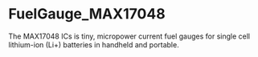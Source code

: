# FuelGauge_MAX17048
The MAX17048 ICs is tiny, micropower current fuel gauges for single cell lithium-ion (Li+) batteries in handheld and portable.
